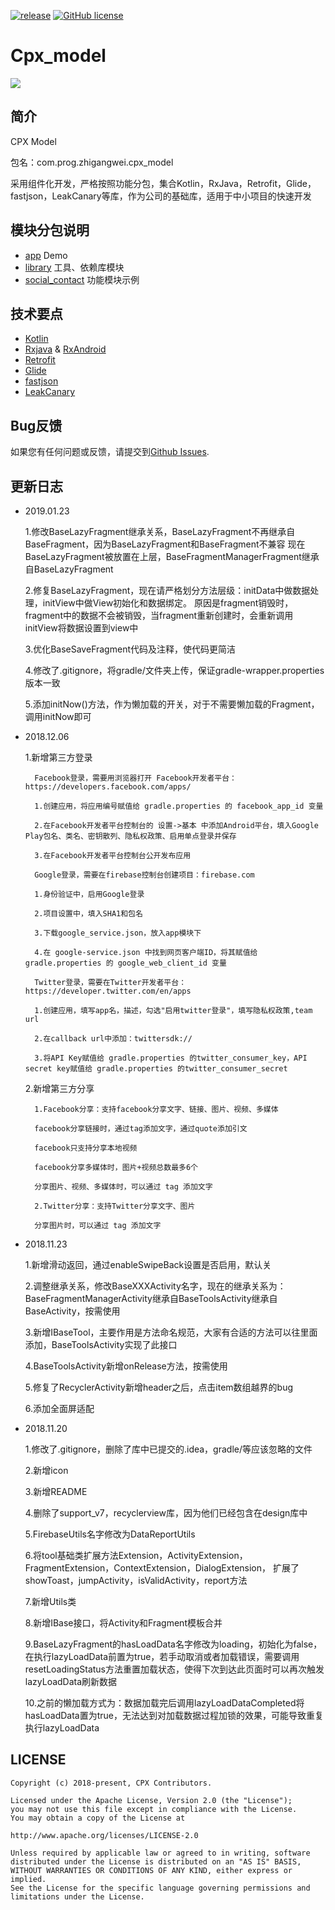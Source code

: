 [![release](https://img.shields.io/badge/release-1.0.0-green.svg)](https://play.google.com/store/apps/details?id=com.toyscollect.prizeclaw.clawin)
[![GitHub license](https://img.shields.io/badge/license-Apache%20License%202.0-blue.svg?style=flat)](http://www.apache.org/licenses/LICENSE-2.0)

# Cpx_model

![](https://github.com/wzgiceman/Cpx_model/blob/master/app/src/main/ic_launcher-web.png)

## 简介

CPX Model

包名：com.prog.zhigangwei.cpx_model

采用组件化开发，严格按照功能分包，集合Kotlin，RxJava，Retrofit，Glide，fastjson，LeakCanary等库，作为公司的基础库，适用于中小项目的快速开发

## 模块分包说明

* [app](https://github.com/wzgiceman/Cpx_model/tree/master/app) Demo
* [library](https://github.com/wzgiceman/Cpx_model/tree/master/library) 工具、依赖库模块
* [social_contact](https://github.com/wzgiceman/Cpx_model/tree/master/social_contact) 功能模块示例

## 技术要点

* [Kotlin](https://github.com/JetBrains/kotlin)
* [Rxjava](https://github.com/ReactiveX/RxJava) & [RxAndroid](https://github.com/ReactiveX/RxAndroid)
* [Retrofit](https://github.com/square/retrofit)
* [Glide](https://github.com/bumptech/glide)
* [fastjson](https://github.com/alibaba/fastjson)
* [LeakCanary](https://github.com/square/leakcanary)

## Bug反馈

如果您有任何问题或反馈，请提交到[Github Issues](https://github.com/wzgiceman/Cpx_model/issues).

## 更新日志

* 2019.01.23

    1.修改BaseLazyFragment继承关系，BaseLazyFragment不再继承自BaseFragment，因为BaseLazyFragment和BaseFragment不兼容
    现在BaseLazyFragment被放置在上层，BaseFragmentManagerFragment继承自BaseLazyFragment
    
    2.修复BaseLazyFragment，现在请严格划分方法层级：initData中做数据处理，initView中做View初始化和数据绑定。
    原因是fragment销毁时，fragment中的数据不会被销毁，当fragment重新创建时，会重新调用initView将数据设置到view中
    
    3.优化BaseSaveFragment代码及注释，使代码更简洁
    
    4.修改了.gitignore，将gradle/文件夹上传，保证gradle-wrapper.properties版本一致
    
    5.添加initNow()方法，作为懒加载的开关，对于不需要懒加载的Fragment，调用initNow即可

* 2018.12.06
    
    1.新增第三方登录
    
        Facebook登录，需要用浏览器打开 Facebook开发者平台：https://developers.facebook.com/apps/
        
        1.创建应用，将应用编号赋值给 gradle.properties 的 facebook_app_id 变量
        
        2.在Facebook开发者平台控制台的 设置->基本 中添加Android平台，填入Google Play包名、类名、密钥散列、隐私权政策、启用单点登录并保存
        
        3.在Facebook开发者平台控制台公开发布应用
        
        Google登录，需要在firebase控制台创建项目：firebase.com
        
        1.身份验证中，启用Google登录
        
        2.项目设置中，填入SHA1和包名
        
        3.下载google_service.json，放入app模块下
        
        4.在 google-service.json 中找到网页客户端ID，将其赋值给 gradle.properties 的 google_web_client_id 变量
        
        Twitter登录，需要在Twitter开发者平台：https://developer.twitter.com/en/apps
        
        1.创建应用，填写app名，描述，勾选"启用twitter登录"，填写隐私权政策,team url
        
        2.在callback url中添加：twittersdk://
        
        3.将API Key赋值给 gradle.properties 的twitter_consumer_key，API secret key赋值给 gradle.properties 的twitter_consumer_secret
    
    2.新增第三方分享
    
        1.Facebook分享：支持facebook分享文字、链接、图片、视频、多媒体
        
        facebook分享链接时，通过tag添加文字，通过quote添加引文
        
        facebook只支持分享本地视频
        
        facebook分享多媒体时，图片+视频总数最多6个
        
        分享图片、视频、多媒体时，可以通过 tag 添加文字
        
        2.Twitter分享：支持Twitter分享文字、图片
        
        分享图片时，可以通过 tag 添加文字

* 2018.11.23

    1.新增滑动返回，通过enableSwipeBack设置是否启用，默认关
    
    2.调整继承关系，修改BaseXXXActivity名字，现在的继承关系为：BaseFragmentManagerActivity继承自BaseToolsActivity继承自BaseActivity，按需使用
    
    3.新增IBaseTool，主要作用是方法命名规范，大家有合适的方法可以往里面添加，BaseToolsActivity实现了此接口
    
    4.BaseToolsActivity新增onRelease方法，按需使用
    
    5.修复了RecyclerActivity新增header之后，点击item数组越界的bug
    
    6.添加全面屏适配<meta-data android:name="android.max_aspect" android:value="2.1" />

* 2018.11.20

    1.修改了.gitignore，删除了库中已提交的.idea，gradle/等应该忽略的文件
    
    2.新增icon
    
    3.新增README
    
    4.删除了support_v7，recyclerview库，因为他们已经包含在design库中
    
    5.FirebaseUtils名字修改为DataReportUtils
    
    6.将tool基础类扩展方法Extension，ActivityExtension，FragmentExtension，ContextExtension，DialogExtension，
    扩展了showToast，jumpActivity，isValidActivity，report方法
    
    7.新增Utils类
    
    8.新增IBase接口，将Activity和Fragment模板合并
    
    9.BaseLazyFragment的hasLoadData名字修改为loading，初始化为false，在执行lazyLoadData前置为true，若手动取消或者加载错误，需要调用resetLoadingStatus方法重置加载状态，使得下次到达此页面时可以再次触发lazyLoadData刷新数据
    
    10.之前的懒加载方式为：数据加载完后调用lazyLoadDataCompleted将hasLoadData置为true，无法达到对加载数据过程加锁的效果，可能导致重复执行lazyLoadData

## LICENSE

    Copyright (c) 2018-present, CPX Contributors.

    Licensed under the Apache License, Version 2.0 (the "License");
    you may not use this file except in compliance with the License.
    You may obtain a copy of the License at

    http://www.apache.org/licenses/LICENSE-2.0

    Unless required by applicable law or agreed to in writing, software
    distributed under the License is distributed on an "AS IS" BASIS,
    WITHOUT WARRANTIES OR CONDITIONS OF ANY KIND, either express or implied.
    See the License for the specific language governing permissions and
    limitations under the License.
